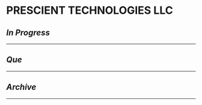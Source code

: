 # PRESCIENT TECHNOLOGIES LLC

## *In Progress*

--------------------

## *Que*

-----------------------------------
## *Archive*

-----------------------------------
